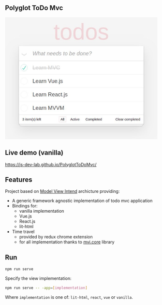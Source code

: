 ## Polyglot ToDo Mvc

![screen shot](./doc/todo.jpg)

## Live demo (vanilla)

https://js-dev-lab.github.io/PolyglotToDoMvc/

## Features

Project based on [Model View Intend](https://github.com/JS-Dev-Lab/PoormanUiFramework) archicture providing:

- A generic framework agnostic implementation of todo mvc application
- Bindings for:
    - vanilla implementation
    - Vue.js
    - React.js
    - lit-html
- Time travel 
    - provided by redux chrome extension
    - for all implementation thanks to [mvi.core](ttps://github.com/JS-Dev-Lab/PoormanUiFramework) library

## Run

```bash
npm run serve
```

Specify the view implementation:
```bash
npm run serve -- -app=[implementation]
```

Where `implementation` is one of: `lit-html`, `react`, `vue` or `vanilla`.

